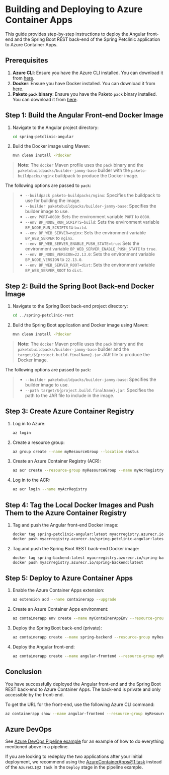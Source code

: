 # Building and Deploying to Azure Container Apps

This guide provides step-by-step instructions to deploy the Angular front-end and the Spring Boot REST back-end of the Spring Petclinic application to Azure Container Apps.

## Prerequisites

1. **Azure CLI**: Ensure you have the Azure CLI installed. You can download it from [here](https://docs.microsoft.com/en-us/cli/azure/install-azure-cli).
2. **Docker**: Ensure you have Docker installed. You can download it from [here](https://docs.docker.com/get-docker/).
3. **Paketo `pack` binary**: Ensure you have the Paketo `pack` binary installed. You can download it from [here](https://buildpacks.io/docs/tools/pack/).

## Step 1: Build the Angular Front-end Docker Image

1. Navigate to the Angular project directory:
    ```bash
    cd spring-petclinic-angular
    ```

2. Build the Docker image using Maven:
    ```bash
    mvn clean install -Pdocker
    ```

> **Note:** The `docker` Maven profile uses the `pack` binary and the `paketobuildpacks/builder-jammy-base` builder with the `paketo-buildpacks/nginx` buildpack to produce the Docker image. 

The following options are passed to `pack`:
> - `--buildpack paketo-buildpacks/nginx`: Specifies the buildpack to use for building the image.
> - `--builder paketobuildpacks/builder-jammy-base`: Specifies the builder image to use.
> - `--env PORT=8080`: Sets the environment variable `PORT` to `8080`.
> - `--env BP_NODE_RUN_SCRIPTS=build`: Sets the environment variable `BP_NODE_RUN_SCRIPTS` to `build`.
> - `--env BP_WEB_SERVER=nginx`: Sets the environment variable `BP_WEB_SERVER` to `nginx`.
> - `--env BP_WEB_SERVER_ENABLE_PUSH_STATE=true`: Sets the environment variable `BP_WEB_SERVER_ENABLE_PUSH_STATE` to `true`.
> - `--env BP_NODE_VERSION=22.13.0`: Sets the environment variable `BP_NODE_VERSION` to `22.13.0`.
> - `--env BP_WEB_SERVER_ROOT=dist`: Sets the environment variable `BP_WEB_SERVER_ROOT` to `dist`.

## Step 2: Build the Spring Boot Back-end Docker Image

1. Navigate to the Spring Boot back-end project directory:
    ```bash
    cd ../spring-petclinic-rest
    ```

2. Build the Spring Boot application and Docker image using Maven:
    ```bash
    mvn clean install -Pdocker
    ```

> **Note:** The `docker` Maven profile uses the `pack` binary and the `paketobuildpacks/builder-jammy-base` builder and the `target/${project.build.finalName}.jar` JAR file to produce the Docker image. 

The following options are passed to `pack`:
> - `--builder paketobuildpacks/builder-jammy-base`: Specifies the builder image to use.
> - `--path target/${project.build.finalName}.jar`: Specifies the path to the JAR file to include in the image.

## Step 3: Create Azure Container Registry

1. Log in to Azure:
    ```bash
    az login
    ```

2. Create a resource group:
    ```bash
    az group create --name myResourceGroup --location eastus
    ```

3. Create an Azure Container Registry (ACR):
    ```bash
    az acr create --resource-group myResourceGroup --name myAcrRegistry --sku Basic
    ```

4. Log in to the ACR:
    ```bash
    az acr login --name myAcrRegistry
    ```

## Step 4: Tag the Local Docker Images and Push Them to the Azure Container Registry

1. Tag and push the Angular front-end Docker image:
    ```bash
    docker tag spring-petclinic-angular:latest myacrregistry.azurecr.io/spring-petclinic-angular:latest
    docker push myacrregistry.azurecr.io/spring-petclinic-angular:latest
    ```

2. Tag and push the Spring Boot REST back-end Docker image:
    ```bash
    docker tag spring-backend:latest myacrregistry.azurecr.io/spring-backend:latest
    docker push myacrregistry.azurecr.io/spring-backend:latest
    ```

## Step 5: Deploy to Azure Container Apps

1. Enable the Azure Container Apps extension:
    ```bash
    az extension add --name containerapp --upgrade
    ```

2. Create an Azure Container Apps environment:
    ```bash
    az containerapp env create --name myContainerAppEnv --resource-group myResourceGroup --location eastus
    ```

3. Deploy the Spring Boot back-end (private):
    ```bash
    az containerapp create --name spring-backend --resource-group myResourceGroup --environment myContainerAppEnv --image myacrregistry.azurecr.io/spring-backend:latest --target-port 8080 --ingress 'internal'
    ```

4. Deploy the Angular front-end:
    ```bash
    az containerapp create --name angular-frontend --resource-group myResourceGroup --environment myContainerAppEnv --image myacrregistry.azurecr.io/angular-frontend:latest --target-port 80 --ingress 'external' --env-vars REST_API_URL=http://spring-backend:8080/petclinic/api/
    ```

## Conclusion

You have successfully deployed the Angular front-end and the Spring Boot REST back-end to Azure Container Apps. The back-end is private and only accessible by the front-end.

To get the URL for the front-end, use the following Azure CLI command:
```bash
az containerapp show --name angular-frontend --resource-group myResourceGroup --query properties.configuration.ingress.fqdn
```

## Azure DevOps

See [Azure DevOps Pipeline example](azure-pipelines-aca.yml) for an example of how to do everything mentioned above in a pipeline.

If you are looking to redeploy the two applications after your initial deployment, we recommend using the [AzureContainerApps@1 task](https://learn.microsoft.com/azure/container-apps/azure-pipelines#deploy-an-existing-container-image-to-container-apps) instead of the `AzureCLI@2 task` in the `Deploy` stage in the pipeline example.
